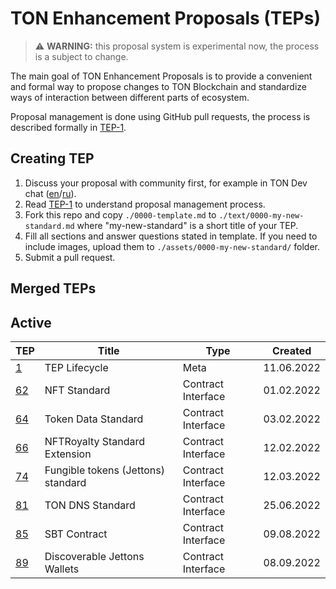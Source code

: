 # TON Enhancement Proposals (TEPs)

> :warning: **WARNING:** this proposal system is experimental now, the process is a subject to change.

The main goal of TON Enhancement Proposals is to provide a convenient and formal way to propose changes to TON Blockchain
and standardize ways of interaction between different parts of ecosystem.

Proposal management is done using GitHub pull requests, the process is described formally in [TEP-1](./text/0001-tep-lifecycle.md).

## Creating TEP
1. Discuss your proposal with community first, for example in TON Dev chat ([en](https://t.me/tondev_eng)/[ru](https://t.me/tondev)).
2. Read [TEP-1](./text/0001-tep-lifecycle.md) to understand proposal management process.
3. Fork this repo and copy `./0000-template.md` to `./text/0000-my-new-standard.md` where "my-new-standard" is a short title of your TEP.
4. Fill all sections and answer questions stated in template. If you need to include images, upload them to `./assets/0000-my-new-standard/` folder.
5. Submit a pull request.

## Merged TEPs
## Active
|                     TEP                    |               Title              |       Type       |  Created  |
|--------------------------------------------|----------------------------------|------------------|-----------|
|      [1](./text/0001-tep-lifecycle.md)     |           TEP Lifecycle          |       Meta       | 11.06.2022|
|      [62](./text/0062-nft-standard.md)     |           NFT Standard           |Contract Interface| 01.02.2022|
|  [64](./text/0064-token-data-standard.md)  |        Token Data Standard       |Contract Interface| 03.02.2022|
|  [66](./text/0066-nft-royalty-standard.md) |   NFTRoyalty Standard Extension  |Contract Interface| 12.02.2022|
|    [74](./text/0074-jettons-standard.md)   |Fungible tokens (Jettons) standard|Contract Interface| 12.03.2022|
|      [81](./text/0081-dns-standard.md)     |         TON DNS Standard         |Contract Interface| 25.06.2022|
|      [85](./text/0085-sbt-standard.md)     |           SBT Contract           |Contract Interface| 09.08.2022|
|[89](./text/0089-jetton-wallet-discovery.md)|   Discoverable Jettons Wallets   |Contract Interface|08.09.2022 |
